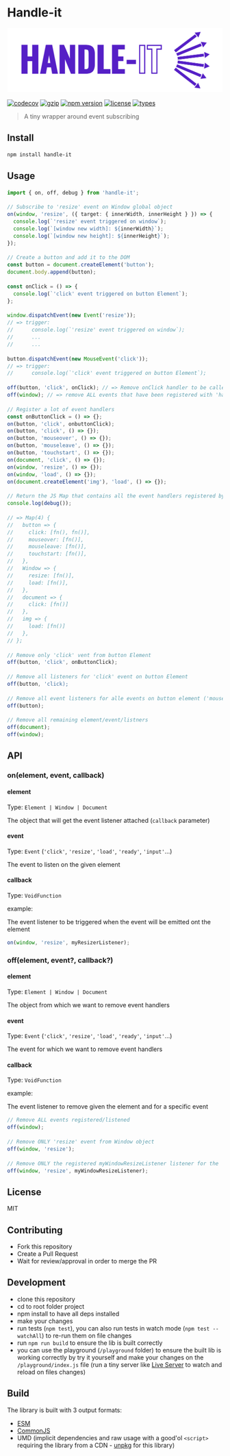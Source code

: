 # Handle-it

![handle-it logo](./image/logo.svg)

[![codecov](https://codecov.io/gh/makavelithadon/handle-it/branch/feature/master/graph/badge.svg?token=MJIA1VRWJY)](https://codecov.io/gh/makavelithadon/handle-it)
[![gzip](https://badgen.net/bundlephobia/minzip/handle-it)](https://badgen.net/bundlephobia/minzip/handle-it)
[![npm version](https://badgen.net/npm/v/handle-it)](https://badgen.net/npm/v/handle-it)
[![license](https://badgen.net/npm/license/handle-it)](https://badgen.net/npm/license/handle-it)
[![types](https://badgen.net/npm/types/handle-it)](https://badgen.net/npm/types/handle-it)

> A tiny wrapper around event subscribing

## Install

```sh
npm install handle-it
```

## Usage

```ts
import { on, off, debug } from 'handle-it';

// Subscribe to 'resize' event on Window global object
on(window, 'resize', ({ target: { innerWidth, innerHeight } }) => {
  console.log(`'resize' event triggered on window`);
  console.log(`[window new width]: ${innerWidth}`);
  console.log(`[window new height]: ${innerHeight}`);
});

// Create a button and add it to the DOM
const button = document.createElement('button');
document.body.append(button);

const onClick = () => {
  console.log(`'click' event triggered on button Element`);
};

window.dispatchEvent(new Event('resize'));
// => trigger:
//      console.log(`'resize' event triggered on window`);
//      ...
//      ...

button.dispatchEvent(new MouseEvent('click'));
// => trigger:
//      console.log(`'click' event triggered on button Element`);

off(button, 'click', onClick); // => Remove onClick handler to be called on futur 'click' events triggered/dispatched on buttonElement
off(window); // => remove ALL events that have been registered with 'handle-it' fro the window global object

// Register a lot of event handlers
const onButtonClick = () => {};
on(button, 'click', onbuttonClick);
on(button, 'click', () => {});
on(button, 'mouseover', () => {});
on(button, 'mouseleave', () => {});
on(button, 'touchstart', () => {});
on(document, 'click', () => {});
on(window, 'resize', () => {});
on(window, 'load', () => {});
on(document.createElement('img'), 'load', () => {});

// Return the JS Map that contains all the event handlers registered by 'handle-it'
console.log(debug());

// => Map(4) {
//   button => {
//     click: [fn(), fn()],
//     mouseover: [fn()],
//     mouseleave: [fn()],
//     touchstart: [fn()],
//   },
//   Window => {
//     resize: [fn()],
//     load: [fn()],
//   },
//   document => {
//     click: [fn()]
//   },
//   img => {
//     load: [fn()]
//   },
// };

// Remove only 'click' vent from button Element
off(button, 'click', onButtonClick);

// Remove all listeners for 'click' event on button Element
off(button, 'click);

// Remove all event listeners for alle events on button element ('mouseover', 'mouseleave' and 'touchstart')
off(button);

// Remove all remaining element/event/listners
off(document);
off(window);
```

## API

### on(element, event, callback)

#### element

Type: `Element | Window | Document`

The object that will get the event listener attached (`callback` parameter)

#### event

Type: `Event` (`'click'`, `'resize'`, `'load'`, `'ready'`, `'input'`...)

The event to listen on the given element

#### callback

Type: `VoidFunction`

example:

The event listener to be triggered when the event will be emitted ont the element

```js
on(window, 'resize', myResizerListener);
```

### off(element, event?, callback?)

#### element

Type: `Element | Window | Document`

The object from which we want to remove event handlers

#### event

Type: `Event` (`'click'`, `'resize'`, `'load'`, `'ready'`, `'input'`...)

The event for which we want to remove event handlers

#### callback

Type: `VoidFunction`

example:

The event listener to remove given the element and for a specific event

```js
// Remove ALL events registered/listened
off(window);

// Remove ONLY 'resize' event from Window object
off(window, 'resize');

// Remove ONLY the registered myWindowResizeListener listener for the 'resize' event on Window object
off(window, 'resize', myWindowResizeListener);
```

## License

MIT

## Contributing

- Fork this repository
- Create a Pull Request
- Wait for review/approval in order to merge the PR

## Development

- clone this repository
- cd to root folder project
- npm install to have all deps installed
- make your changes
- run tests (`npm test`), you can also run tests in watch mode (`npm test --watchAll`) to re-run them on file changes
- run `npm run build` to ensure the lib is built correctly
- you can use the playground (`/playground` folder) to ensure the built lib is working correctly by try it yourself and make your changes on the `/playground/index.js` file (run a tiny server like [Live Server](https://marketplace.visualstudio.com/items?itemName=ritwickdey.LiveServer) to watch and reload on files changes)

## Build

The library is built with 3 output formats:

- [ESM](https://nodejs.org/api/esm.html#modules-ecmascript-modules)
- [CommonJS](https://nodejs.org/api/modules.html#modules-commonjs-modules)
- UMD (implicit dependencies and raw usage with a good'ol `<script>` requiring the library from a CDN - [unpkg](https://unpkg.com/) for this library)
